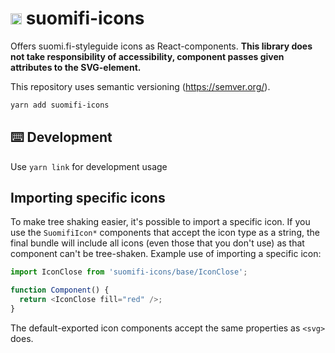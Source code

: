 # <img src="https://avatars0.githubusercontent.com/u/11345641?s=88&v=4" alt="VRK" width="18"/> suomifi-icons

Offers suomi.fi-styleguide icons as React-components. **This library does not take responsibility of accessibility, component passes given attributes to the SVG-element.**

This repository uses semantic versioning (https://semver.org/).

```bash
yarn add suomifi-icons
```

## ⌨️ Development

Use `yarn link` for development usage

## Importing specific icons

To make tree shaking easier, it's possible to import a specific icon. If you use the `SuomifiIcon*` components that accept the icon type as a string, the final bundle will include all icons (even those that you don't use) as that component can't be tree-shaken. Example use of importing a specific icon:

```ts
import IconClose from 'suomifi-icons/base/IconClose';

function Component() {
  return <IconClose fill="red" />;
}
```

The default-exported icon components accept the same properties as `<svg>` does.
